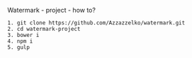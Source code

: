Watermark - project - how to?

	1. git clone https://github.com/Azzazzelko/watermark.git
	2. cd watermark-project
	3. bower i
	4. npm i
	5. gulp